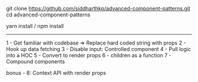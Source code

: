 git clone https://github.com/siddharthkp/advanced-component-patterns.git
cd advanced-component-patterns

yarn install / npm install

---

1 - Get familiar with codebase => Replace hard coded string with props
2 - Hook up data fetching
3 - Disable input: Controlled component
4 - Pull logic into a HOC
5 - Convert to render props
6 - children as a function
7 - Compound components

bonus - 8: Context API with render props
